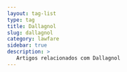 ```yaml
---
layout: tag-list
type: tag
title: Dallagnol
slug: dallagnol
category: lawfare
sidebar: true
description: >
   Artigos relacionados com Dallagnol
---
```

